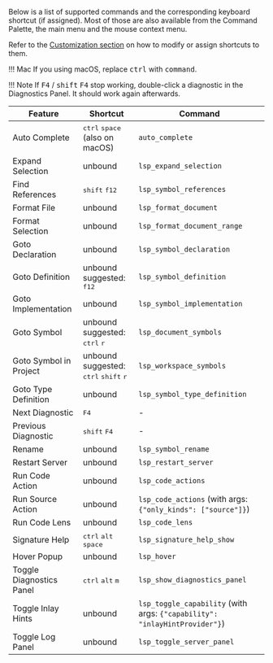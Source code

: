 Below is a list of supported commands and the corresponding keyboard shortcut (if assigned). Most of those are also available from the Command Palette, the main menu and the mouse context menu.

Refer to the [Customization section](customization.md#keyboard-shortcuts-key-bindings) on how to modify or assign shortcuts to them.

!!! Mac
    If you using macOS, replace <kbd>ctrl</kbd> with <kbd>command</kbd>.

!!! Note
    If <kbd>F4</kbd> / <kbd>shift</kbd> <kbd>F4</kbd> stop working, double-click a diagnostic in the Diagnostics Panel. It should work again afterwards.

| Feature | Shortcut | Command |
| ------- | -------- | ------- |
| Auto Complete | <kbd>ctrl</kbd> <kbd>space</kbd> (also on macOS) | `auto_complete`
| Expand Selection | unbound | `lsp_expand_selection`
| Find References | <kbd>shift</kbd> <kbd>f12</kbd> | `lsp_symbol_references`
| Format File | unbound | `lsp_format_document`
| Format Selection | unbound | `lsp_format_document_range`
| Goto Declaration | unbound | `lsp_symbol_declaration`
| Goto Definition | unbound<br>suggested: <kbd>f12</kbd> | `lsp_symbol_definition`
| Goto Implementation | unbound | `lsp_symbol_implementation`
| Goto Symbol | unbound<br>suggested: <kbd>ctrl</kbd> <kbd>r</kbd> | `lsp_document_symbols`
| Goto Symbol in Project | unbound<br>suggested: <kbd>ctrl</kbd> <kbd>shift</kbd> <kbd>r</kbd> | `lsp_workspace_symbols`
| Goto Type Definition | unbound | `lsp_symbol_type_definition`
| Next Diagnostic | <kbd>F4</kbd> | -
| Previous Diagnostic | <kbd>shift</kbd> <kbd>F4</kbd> | -
| Rename | unbound | `lsp_symbol_rename`
| Restart Server | unbound | `lsp_restart_server`
| Run Code Action | unbound | `lsp_code_actions`
| Run Source Action | unbound | `lsp_code_actions` (with args: `{"only_kinds": ["source"]}`)
| Run Code Lens | unbound | `lsp_code_lens`
| Signature Help | <kbd>ctrl</kbd> <kbd>alt</kbd> <kbd>space</kbd> | `lsp_signature_help_show`
| Hover Popup | unbound | `lsp_hover`
| Toggle Diagnostics Panel | <kbd>ctrl</kbd> <kbd>alt</kbd> <kbd>m</kbd> | `lsp_show_diagnostics_panel`
| Toggle Inlay Hints | unbound | `lsp_toggle_capability`  (with args: `{"capability": "inlayHintProvider"}`)
| Toggle Log Panel | unbound | `lsp_toggle_server_panel`
